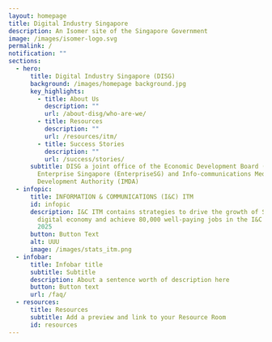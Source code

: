 ```yaml
---
layout: homepage
title: Digital Industry Singapore
description: An Isomer site of the Singapore Government
image: /images/isomer-logo.svg
permalink: /
notification: ""
sections:
  - hero:
      title: Digital Industry Singapore (DISG)
      background: /images/homepage background.jpg
      key_highlights:
        - title: About Us
          description: ""
          url: /about-disg/who-are-we/
        - title: Resources
          description: ""
          url: /resources/itm/
        - title: Success Stories
          description: ""
          url: /success/stories/
      subtitle: DISG a joint office of the Economic Development Board (EDB),
        Enterprise Singapore (EnterpriseSG) and Info-communications Media
        Development Authority (IMDA)
  - infopic:
      title: INFORMATION & COMMUNICATIONS (I&C) ITM
      id: infopic
      description: I&C ITM contains strategies to drive the growth of Singapore’s
        digital economy and achieve 80,000 well-paying jobs in the I&C sector by
        2025
      button: Button Text
      alt: UUU
      image: /images/stats_itm.png
  - infobar:
      title: Infobar title
      subtitle: Subtitle
      description: About a sentence worth of description here
      button: Button text
      url: /faq/
  - resources:
      title: Resources
      subtitle: Add a preview and link to your Resource Room
      id: resources
---
```

